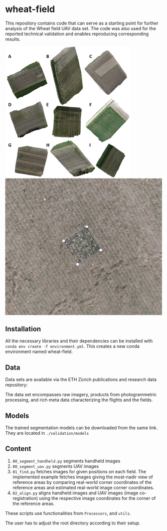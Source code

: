 # wheat-field


This repository contains code that can serve as a starting point for further analysis of the Wheat field UAV data set. 
The code was also used for the reported technical validation and enables reproducing corresponding results. 

<img src="https://github.com/and-jonas/wheat-field/blob/master/imgs/fields_orthos.png" width="400"> <img src="https://github.com/and-jonas/wheat-field/blob/master/imgs/composite.jpg" width="500">


## Installation
All the necessary libraries and their dependencies can be installed with `conda env create -f environment.yml`. This creates a new conda environment named wheat-field.

## Data
Data sets are available via the ETH Zürich publications and research data repository:

The data set encompasses raw imagery, products from photogrammetric processing, and rich meta data characterizing the flights and the fields. 

## Models
The trained segmentation models can be downloaded from the same link. They are located in `./validation/models`

## Content

1. `00_segment_handheld.py` segments handheld images
2. `00_segment_uav.py` segments UAV images
3. `01_find.py` fetches images for given positions on each field. The implemented example fetches images giving the most-nadir view of reference areas by comparing real-world corner coordinates of the reference areas and estimated real-world image corner coordinates.
4. `02_align.py` aligns handheld images and UAV images (image co-registration) using the respective image coordinates for the corner of the reference areas. 

These scripts use functionalities from `Processors`, and `utils`.

The user has to adjust the root directory according to their setup. 
